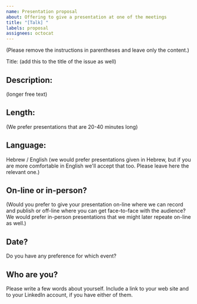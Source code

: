 ```yaml
---
name: Presentation proposal
about: Offering to give a presentation at one of the meetings
title: "[Talk] "
labels: proposal
assignees: octocat
---
```


(Please remove the instructions in parentheses and leave only the content.)

Title: (add this to the title of the issue as well)

## Description:

(longer free text)

## Length:

(We prefer presentations that are 20-40 minutes long)

## Language:

Hebrew / English (we would prefer presentations given in Hebrew, but if you are more comfortable in English we'll accept that too. Please leave here the relevant one.)

## On-line or in-person?

(Would you prefer to give your presentation on-line where we can record and publish or off-line where you can get face-to-face with the audience? We would prefer in-person presentations that we might later repeate on-line as well.)

## Date?

Do you have any preference for which event?

## Who are  you?

Please write a few words about yourself. Include a link to your web site and to your LinkedIn account, if you have either of them.

